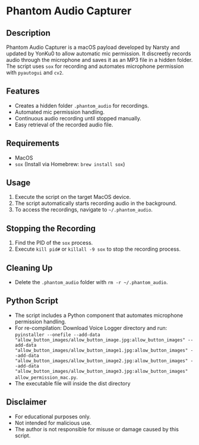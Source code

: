 # Phantom Audio Capturer

## Description
Phantom Audio Capturer is a macOS payload developed by Narsty and updated by YonKu0 to allow automatic mic permission. It discreetly records audio through the microphone and saves it as an MP3 file in a hidden folder. The script uses `sox` for recording and automates microphone permission with `pyautogui` and `cv2`. 

## Features
- Creates a hidden folder `.phantom_audio` for recordings.
- Automated mic permission handling.
- Continuous audio recording until stopped manually.
- Easy retrieval of the recorded audio file.

## Requirements
- MacOS
- `sox` (Install via Homebrew: `brew install sox`)

## Usage
1. Execute the script on the target MacOS device.
2. The script automatically starts recording audio in the background.
3. To access the recordings, navigate to `~/.phantom_audio`.

## Stopping the Recording
1. Find the PID of the `sox` process.
2. Execute `kill pid#` or `killall -9 sox` to stop the recording process.

## Cleaning Up
- Delete the `.phantom_audio` folder with `rm -r ~/.phantom_audio`.

## Python Script
- The script includes a Python component that automates microphone permission handling.
- For re-compilation: Download Voice Logger directory and run: `pyinstaller --onefile --add-data "allow_button_images/allow_button_image.jpg:allow_button_images" --add-data "allow_button_images/allow_button_image1.jpg:allow_button_images" --add-data "allow_button_images/allow_button_image2.jpg:allow_button_images" --add-data "allow_button_images/allow_button_image3.jpg:allow_button_images" allow_permission_mac.py`.
- The executable file will inside the dist directory

## Disclaimer
- For educational purposes only.
- Not intended for malicious use.
- The author is not responsible for misuse or damage caused by this script.
